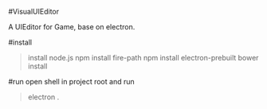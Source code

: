 #VisualUIEditor

A UIEditor for Game, base on electron.

#install
> install node.js
> npm install fire-path
> npm install electron-prebuilt
> bower install

#run
open shell in project root and run
> electron .